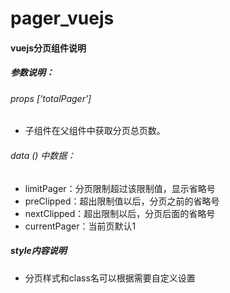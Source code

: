 # pager_vuejs
#### vuejs分页组件说明

##### 参数说明：

###### props ['totalPager']
-	子组件在父组件中获取分页总页数。

###### data () 中数据：
-	limitPager：分页限制超过该限制值，显示省略号
-	preClipped：超出限制值以后，分页之前的省略号
-	nextClipped：超出限制以后，分页后面的省略号
-	currentPager：当前页默认1

##### style内容说明
-	分页样式和class名可以根据需要自定义设置
